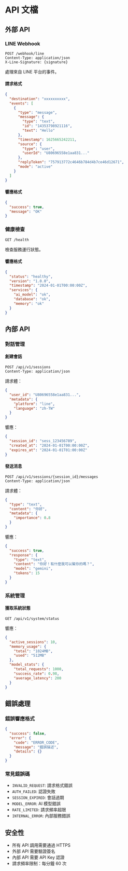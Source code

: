 # API 文檔

## 外部 API

### LINE Webhook
```http
POST /webhook/line
Content-Type: application/json
X-Line-Signature: {signature}
```

處理來自 LINE 平台的事件。

#### 請求格式
```json
{
  "destination": "xxxxxxxxxx",
  "events": [
    {
      "type": "message",
      "message": {
        "type": "text",
        "id": "14353798921116",
        "text": "Hello"
      },
      "timestamp": 1625665242211,
      "source": {
        "type": "user",
        "userId": "U80696558e1aa831..."
      },
      "replyToken": "757913772c4646b784d4b7ce46d12671",
      "mode": "active"
    }
  ]
}
```

#### 響應格式
```json
{
  "success": true,
  "message": "OK"
}
```

### 健康檢查
```http
GET /health
```

檢查服務運行狀態。

#### 響應格式
```json
{
  "status": "healthy",
  "version": "1.0.0",
  "timestamp": "2024-01-01T00:00:00Z",
  "services": {
    "ai_model": "ok",
    "database": "ok",
    "memory": "ok"
  }
}
```

## 內部 API

### 對話管理

#### 創建會話
```http
POST /api/v1/sessions
Content-Type: application/json
```

請求體：
```json
{
  "user_id": "U80696558e1aa831...",
  "metadata": {
    "platform": "line",
    "language": "zh-TW"
  }
}
```

響應：
```json
{
  "session_id": "sess_123456789",
  "created_at": "2024-01-01T00:00:00Z",
  "expires_at": "2024-01-01T01:00:00Z"
}
```

#### 發送消息
```http
POST /api/v1/sessions/{session_id}/messages
Content-Type: application/json
```

請求體：
```json
{
  "type": "text",
  "content": "你好",
  "metadata": {
    "importance": 0.8
  }
}
```

響應：
```json
{
  "success": true,
  "response": {
    "type": "text",
    "content": "你好！有什麼我可以幫你的嗎？",
    "model": "gemini",
    "tokens": 15
  }
}
```

### 系統管理

#### 獲取系統狀態
```http
GET /api/v1/system/status
```

響應：
```json
{
  "active_sessions": 10,
  "memory_usage": {
    "total": "1024MB",
    "used": "512MB"
  },
  "model_stats": {
    "total_requests": 1000,
    "success_rate": 0.98,
    "average_latency": 200
  }
}
```

## 錯誤處理

### 錯誤響應格式
```json
{
  "success": false,
  "error": {
    "code": "ERROR_CODE",
    "message": "錯誤描述",
    "details": {}
  }
}
```

### 常見錯誤碼
- `INVALID_REQUEST`: 請求格式錯誤
- `AUTH_FAILED`: 認證失敗
- `SESSION_EXPIRED`: 會話過期
- `MODEL_ERROR`: AI 模型錯誤
- `RATE_LIMITED`: 請求頻率超限
- `INTERNAL_ERROR`: 內部服務錯誤

## 安全性

- 所有 API 調用需要通過 HTTPS
- 外部 API 需要驗證簽名
- 內部 API 需要 API Key 認證
- 請求頻率限制：每分鐘 60 次 